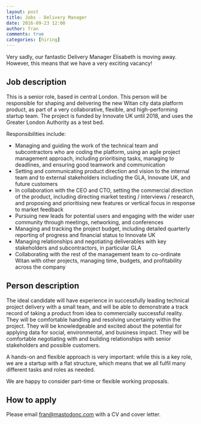 ```yaml
---
layout: post
title: Jobs - Delivery Manager
date: 2016-09-23 12:00
author: fran
comments: true
categories: [hiring]
---
```

Very sadly, our fantastic Delivery Manager Elisabeth is moving away. However, this means that we have a very exciting vacancy!
<!--more-->

## Job description

This is a senior role, based in central London. This person will be responsible for shaping and delivering the new Witan city data platform product, as part of a very collaborative, flexible, and high-performing startup team. The project is funded by Innovate UK until 2018, and uses the Greater London Authority as a test bed.

Responsibilities include:

- Managing and guiding the work of the technical team and subcontractors who are coding the platform, using an agile project management approach, including prioritising tasks, managing to deadlines, and ensuring good teamwork and communication
- Setting and communicating product direction and vision to the internal team and to external stakeholders including the GLA, Innovate UK, and future customers
- In collaboration with the CEO and CTO, setting the commercial direction of the product, including directing market testing / interviews / research, and proposing and prioritising new features or vertical focus in response to market feedback
- Pursuing new leads for potential users and engaging with the wider user community through meetings, networking, and conferences
- Managing and tracking the project budget, including detailed quarterly reporting of progress and financial status to Innovate UK
- Managing relationships and negotiating deliverables with key stakeholders and subcontractors, in particular GLA
- Collaborating with the rest of the management team to co-ordinate Witan with other projects, managing time, budgets, and profitability across the company

## Person description

The ideal candidate will have experience in successfully leading technical project delivery with a small team, and will be able to demonstrate a track record of taking a product from idea to commercially successful reality. They will be comfortable handling and resolving uncertainty within the project. They will be knowledgeable and excited about the potential for applying data for social, environmental, and business impact. They will be comfortable negotiating with and building relationships with senior stakeholders and possible customers.

A hands-on and flexible approach is very important: while this is a key role, we are a startup with a flat structure, which means that we all fulfil many different tasks and roles as needed.

We are happy to consider part-time or flexible working proposals.

## How to apply

Please email fran@mastodonc.com with a CV and cover letter.
